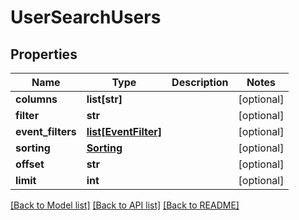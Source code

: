 # UserSearchUsers

## Properties
Name | Type | Description | Notes
------------ | ------------- | ------------- | -------------
**columns** | **list[str]** |  | [optional] 
**filter** | **str** |  | [optional] 
**event_filters** | [**list[EventFilter]**](EventFilter.md) |  | [optional] 
**sorting** | [**Sorting**](Sorting.md) |  | [optional] 
**offset** | **str** |  | [optional] 
**limit** | **int** |  | [optional] 

[[Back to Model list]](../README.md#documentation-for-models) [[Back to API list]](../README.md#documentation-for-api-endpoints) [[Back to README]](../README.md)


